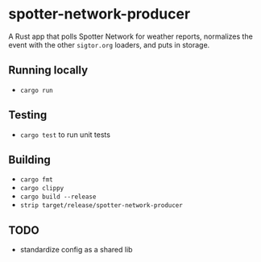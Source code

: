 # spotter-network-producer
A Rust app that polls Spotter Network for weather reports, normalizes the event with the other `sigtor.org` loaders, and puts in storage.

## Running locally
- `cargo run`

## Testing
- `cargo test` to run unit tests

## Building
- `cargo fmt`
- `cargo clippy`
- `cargo build --release`
- `strip target/release/spotter-network-producer`

## TODO
- standardize config as a shared lib
